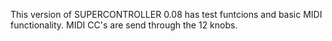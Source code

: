 This version of SUPERCONTROLLER 0.08 has test funtcions and basic MIDI functionality. MIDI CC's are send through the 12 knobs.

